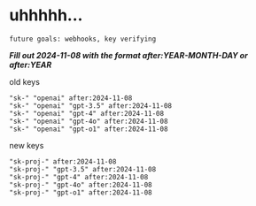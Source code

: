 # uhhhhh...

`future goals: webhooks, key verifying`



***Fill out 2024-11-08 with the format after:YEAR-MONTH-DAY or after:YEAR***

old keys
```
"sk-" "openai" after:2024-11-08
"sk-" "openai" "gpt-3.5" after:2024-11-08
"sk-" "openai" "gpt-4" after:2024-11-08
"sk-" "openai" "gpt-4o" after:2024-11-08
"sk-" "openai" "gpt-o1" after:2024-11-08
```

new keys
```
"sk-proj-" after:2024-11-08
"sk-proj-" "gpt-3.5" after:2024-11-08
"sk-proj-" "gpt-4" after:2024-11-08
"sk-proj-" "gpt-4o" after:2024-11-08
"sk-proj-" "gpt-o1" after:2024-11-08
```

